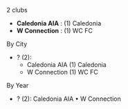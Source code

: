 2 clubs

- **Caledonia AIA** : (1) Caledonia
- **W Connection** : (1) WC FC




By City

- ? (2): 
  - Caledonia AIA  (1) Caledonia
  - W Connection  (1) WC FC




By Year

- ? (2):   Caledonia AIA • W Connection





